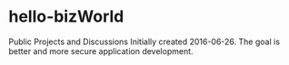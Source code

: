 # hello-bizWorld
Public Projects and Discussions
Initially created 2016-06-26.
The goal is better and more secure application development.
